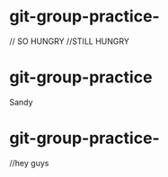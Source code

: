 
# git-group-practice-
// SO HUNGRY
//STILL HUNGRY

# git-group-practice

Sandy
# git-group-practice-
//hey guys

